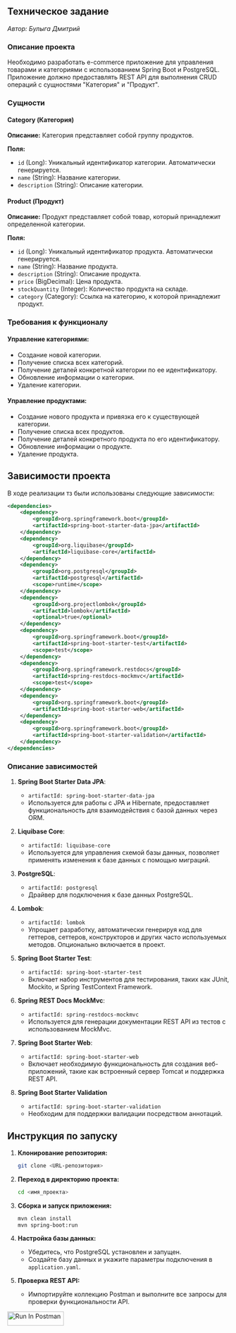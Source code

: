 ## Техническое задание
*Автор: Булыга Дмитрий*
### Описание проекта

Необходимо разработать e-commerce приложение для управления товарами и категориями с использованием Spring Boot и PostgreSQL. Приложение должно предоставлять REST API для выполнения CRUD операций с сущностями "Категория" и "Продукт".

### Сущности

#### Category (Категория)
**Описание:** Категория представляет собой группу продуктов.

**Поля:**
- `id` (Long): Уникальный идентификатор категории. Автоматически генерируется.
- `name` (String): Название категории.
- `description` (String): Описание категории.

#### Product (Продукт)
**Описание:** Продукт представляет собой товар, который принадлежит определенной категории.

**Поля:**
- `id` (Long): Уникальный идентификатор продукта. Автоматически генерируется.
- `name` (String): Название продукта.
- `description` (String): Описание продукта.
- `price` (BigDecimal): Цена продукта.
- `stockQuantity` (Integer): Количество продукта на складе.
- `category` (Category): Ссылка на категорию, к которой принадлежит продукт.

### Требования к функционалу

#### Управление категориями:

- Создание новой категории.
- Получение списка всех категорий.
- Получение деталей конкретной категории по ее идентификатору.
- Обновление информации о категории.
- Удаление категории.

#### Управление продуктами:

- Создание нового продукта и привязка его к существующей категории.
- Получение списка всех продуктов.
- Получение деталей конкретного продукта по его идентификатору.
- Обновление информации о продукте.
- Удаление продукта.

## Зависимости проекта
В ходе реализации тз были использованы следующие зависимости:
```xml
<dependencies>
    <dependency>
        <groupId>org.springframework.boot</groupId>
        <artifactId>spring-boot-starter-data-jpa</artifactId>
    </dependency>
    <dependency>
        <groupId>org.liquibase</groupId>
        <artifactId>liquibase-core</artifactId>
    </dependency>
    <dependency>
        <groupId>org.postgresql</groupId>
        <artifactId>postgresql</artifactId>
        <scope>runtime</scope>
    </dependency>
    <dependency>
        <groupId>org.projectlombok</groupId>
        <artifactId>lombok</artifactId>
        <optional>true</optional>
    </dependency>
    <dependency>
        <groupId>org.springframework.boot</groupId>
        <artifactId>spring-boot-starter-test</artifactId>
        <scope>test</scope>
    </dependency>
    <dependency>
        <groupId>org.springframework.restdocs</groupId>
        <artifactId>spring-restdocs-mockmvc</artifactId>
        <scope>test</scope>
    </dependency>
    <dependency>
        <groupId>org.springframework.boot</groupId>
        <artifactId>spring-boot-starter-web</artifactId>
    </dependency>
    <dependency>
        <groupId>org.springframework.boot</groupId>
        <artifactId>spring-boot-starter-validation</artifactId>
    </dependency>
</dependencies>
```

### Описание зависимостей

1. **Spring Boot Starter Data JPA**:
   - `artifactId: spring-boot-starter-data-jpa`
   - Используется для работы с JPA и Hibernate, предоставляет функциональность для взаимодействия с базой данных через ORM.

2. **Liquibase Core**:
   - `artifactId: liquibase-core`
   - Используется для управления схемой базы данных, позволяет применять изменения к базе данных с помощью миграций.

3. **PostgreSQL**:
   - `artifactId: postgresql`
   - Драйвер для подключения к базе данных PostgreSQL.

4. **Lombok**:
   - `artifactId: lombok`
   - Упрощает разработку, автоматически генерируя код для геттеров, сеттеров, конструкторов и других часто используемых методов. Опционально включается в проект.

5. **Spring Boot Starter Test**:
   - `artifactId: spring-boot-starter-test`
   - Включает набор инструментов для тестирования, таких как JUnit, Mockito, и Spring TestContext Framework.

6. **Spring REST Docs MockMvc**:
   - `artifactId: spring-restdocs-mockmvc`
   - Используется для генерации документации REST API из тестов с использованием MockMvc.

7. **Spring Boot Starter Web**:
   - `artifactId: spring-boot-starter-web`
   - Включает необходимую функциональность для создания веб-приложений, такие как встроенный сервер Tomcat и поддержка REST API.

8. **Spring Boot Starter Validation**
   - `artifactId: spring-boot-starter-validation`
   - Необходим для поддержки валидации посредством аннотаций.

## Инструкция по запуску

1. **Клонирование репозитория:**
   ```bash
   git clone <URL-репозитория>
   ```

2. **Переход в директорию проекта:**
   ```bash
   cd <имя_проекта>
   ```

3. **Сборка и запуск приложения:**
   ```bash
   mvn clean install
   mvn spring-boot:run
   ```

4. **Настройка базы данных:**
    - Убедитесь, что PostgreSQL установлен и запущен.
    - Создайте базу данных и укажите параметры подключения в `application.yaml`.

5. **Проверка REST API:**
      - Импортируйте коллекцию Postman и выполните все запросы для проверки функциональности API.
   
   
[<img src="https://run.pstmn.io/button.svg" alt="Run In Postman" style="width: 128px; height: 32px;">](https://app.getpostman.com/run-collection/33531922-9d5b3def-5e32-4d09-9e7e-054d5064833e?action=collection%2Ffork&source=rip_markdown&collection-url=entityId%3D33531922-9d5b3def-5e32-4d09-9e7e-054d5064833e%26entityType%3Dcollection%26workspaceId%3D23460960-7ce2-47ab-bf27-c3a89a0fe679)